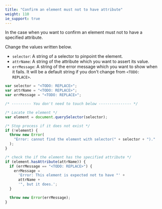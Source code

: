 ```yaml
---
title: "Confirm an element must not to have attribute"
weight: 110
ie_support: true
---
```


In the case when you want to confirm an element must not to have a specified attribute.

Change the values written below.

- `selector`: A string of a selector to pinpoint the element.
- `attrName`: A string of the attribute which you want to assert its value.
- `errMessage`: A string of the error message which you want to show when it fails. It will be a default string if you don't change from `<TODO: REPLACE>`.

```js
var selector = "<TODO: REPLACE>";
var attrName = "<TODO: REPLACE>";
var errMessage = "<TODO: REPLACE>";

/* --------- You don't need to touch below --------------- */

/* Locate the element */
var element = document.querySelector(selector);

/* Stop process if it does not exist */
if (!element) {
  throw new Error(
    "Error: cannot find the element with selector(" + selector + ")."
  );
}

/* check the if the element has the specified attribute */
if (element.hasAttribute(attrName)) {
  if (errMessage == "<TODO: REPLACE>") {
    errMessage =
      'Error: This element is expected not to have "' +
      attrName +
      '", but it does.';
  }

  throw new Error(errMessage);
}
```
